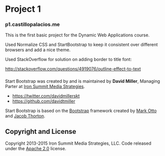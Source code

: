 # Project 1

### p1.castillopalacios.me

This is the first basic project for the Dynamic Web Applications course. 


Used Normalize CSS and StartBootstrap to keep it consistent over different browsers and add a nice theme. 

Used StackOverflow for solution on adding border to title font:

http://stackoverflow.com/questions/4919076/outline-effect-to-text


### 



Start Bootstrap was created by and is maintained by **David Miller**, Managing Parter at [Iron Summit Media Strategies](http://www.ironsummitmedia.com/).

* https://twitter.com/davidmillerskt
* https://github.com/davidtmiller

Start Bootstrap is based on the [Bootstrap](http://getbootstrap.com/) framework created by [Mark Otto](https://twitter.com/mdo) and [Jacob Thorton](https://twitter.com/fat).

## Copyright and License

Copyright 2013-2015 Iron Summit Media Strategies, LLC. Code released under the [Apache 2.0](https://github.com/IronSummitMedia/startbootstrap-clean-blog/blob/gh-pages/LICENSE) license.


